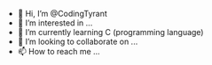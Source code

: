 - 👋 Hi, I’m @CodingTyrant
- 👀 I’m interested in ...
- 🌱 I’m currently learning C (programming language)
- 💞️ I’m looking to collaborate on ...
- 📫 How to reach me ...

<!---
CodingTyrant/CodingTyrant is a ✨ special ✨ repository because its `README.md` (this file) appears on your GitHub profile.
You can click the Preview link to take a look at your changes.
--->
